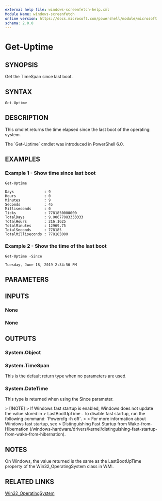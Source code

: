 ```yaml
---
external help file: windows-screenfetch-help.xml
Module Name: windows-screenfetch
online version: https://docs.microsoft.com/powershell/module/microsoft.powershell.utility/get-uptime?view=powershell-7.1&WT.mc_id=ps-gethelp
schema: 2.0.0
---
```


# Get-Uptime

## SYNOPSIS
Get the TimeSpan since last boot.

## SYNTAX

```
Get-Uptime
```

## DESCRIPTION
This cmdlet returns the time elapsed since the last boot of the operating system.

The \`Get-Uptime\` cmdlet was introduced in PowerShell 6.0.

## EXAMPLES

### Example 1 - Show time since last boot
```
Get-Uptime

Days              : 9
Hours             : 0
Minutes           : 9
Seconds           : 45
Milliseconds      : 0
Ticks             : 7781850000000
TotalDays         : 9.00677083333333
TotalHours        : 216.1625
TotalMinutes      : 12969.75
TotalSeconds      : 778185
TotalMilliseconds : 778185000
```

### Example 2 - Show the time of the last boot
```
Get-Uptime -Since

Tuesday, June 18, 2019 2:34:56 PM
```

## PARAMETERS

## INPUTS

### None

### None
## OUTPUTS

### System.Object
### System.TimeSpan
This is the default return type when no parameters are used.

### System.DateTime
This type is returned when using the Since parameter.

\> \[!NOTE\] \> If Windows fast startup is enabled, Windows does not update the value stored in \> LastBootUpTime .
To disable fast startup, run the following command: \`Powercfg -h off\`.
\> \> For more information about Windows fast startup, see \> Distinguishing Fast Startup from Wake-from-Hibernation (/windows-hardware/drivers/kernel/distinguishing-fast-startup-from-wake-from-hibernation).

## NOTES
On Windows, the value returned is the same as the LastBootUpTime property of the Win32_OperatingSystem class in WMI.

## RELATED LINKS

[Win32_OperatingSystem]()

